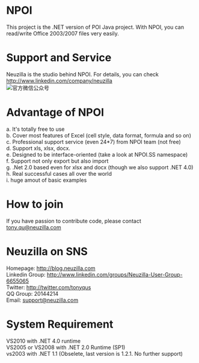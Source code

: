 NPOI
====
This project is the .NET version of POI Java project. With NPOI, you can read/write Office 2003/2007 files very easily.<br />

Support and Service
===================
Neuzilla is the studio behind NPOI. For details, you can check http://www.linkedin.com/company/neuzilla <br />
![官方微信公众号](https://raw.github.com/tonyqus/npoi/neuzilla_wechat_qrcode.jpg)

Advantage of NPOI
=================
a. It's totally free to use<br />
b. Cover most features of Excel (cell style, data format, formula and so on)<br />
c. Professional support service (even 24*7) from NPOI team (not free)<br />
d. Support xls, xlsx, docx.<br />
e. Designed to be interface-oriented (take a look at NPOI.SS namespace)<br />
f. Support not only export but also import<br />
g. .Net 2.0 based even for xlsx and docx (though we also support .NET 4.0)<br />
h. Real successful cases all over the world<br />
i. huge amout of basic examples

How to join
============
If you have passion to contribute code, please contact tony.qu@neuzilla.com

Neuzilla on SNS
============
Homepage: http://blog.neuzilla.com <br/>
Linkedin Group: http://www.linkedin.com/groups/Neuzilla-User-Group-6655065 <br/>
Twitter: http://twitter.com/tonyqus <br />
QQ Group: 20144214<br />
Email: support@neuzilla.com

System Requirement
===================
VS2010 with .NET 4.0 runtime<br />
VS2005 or VS2008 with .NET 2.0 Runtime (SP1) <br />
vs2003 with .NET 1.1 (Obselete, last version is 1.2.1. No further support)<br />
